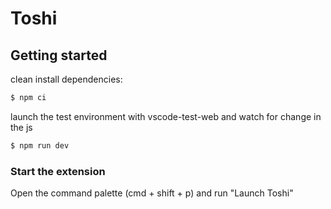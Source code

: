 # Toshi

## Getting started

clean install dependencies:
```sh
$ npm ci 
```

launch the test environment with vscode-test-web and watch for change in the js
```sh
$ npm run dev
```

### Start the extension

Open the command palette (cmd + shift + p) and run "Launch Toshi"
